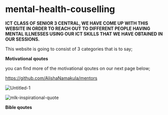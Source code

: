 # mental-health-couselling
**ICT CLASS OF SENIOR 3 CENTRAL, WE HAVE COME UP WITH THIS WEBSITE IN ORDER TO REACH OUT TO DIFFERENT PEOPLE HAVING MENTAL
ILLNESSES USING OUR ICT SKILLS THAT WE HAVE OBTAINED IN OUR SESSIONS.**

This website is going to consist of 3 categories that is to say;

**Motivational qoutes**

you can find more of the motivational qoutes on our next page below;

https://github.com/AlishaNamakula/mentors

![Untitled-1](https://github.com/AlishaNamakula/mental-health-couselling/assets/145709106/ca87af40-ca84-4296-851a-fdf9b8c89161)




![mlk-inspirational-quote](https://github.com/AlishaNamakula/mental-health-couselling/assets/145709106/f05ec38e-bac1-4dfe-aa7e-1e8211d6435a)

**Bible qoutes**




